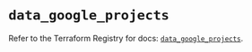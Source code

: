 # `data_google_projects`

Refer to the Terraform Registry for docs: [`data_google_projects`](https://registry.terraform.io/providers/hashicorp/google-beta/6.18.0/docs/data-sources/google_projects).
